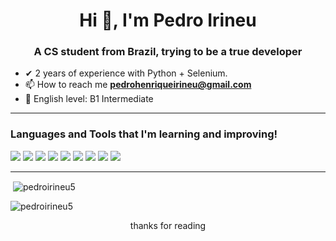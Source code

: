 <h1 align="center">Hi 👋, I'm Pedro Irineu</h1>
<h3 align="center">A CS student from Brazil, trying to be a true developer</h3>

- ✔ 2 years of experience with Python + Selenium.
- 📫 How to reach me **pedrohenriqueirineu@gmail.com**
- 🔶 English level: B1 Intermediate

<hr>
<h3 align="left">Languages and Tools that I'm learning and improving!</h3>

<div>
  <img src="https://img.shields.io/badge/HTML5-E34F26?style=for-the-badge&logo=html5&logoColor=white">
  <img src="https://img.shields.io/badge/CSS3-1572B6?style=for-the-badge&logo=css3&logoColor=white">
  <img src="https://img.shields.io/badge/JavaScript-F7DF1E?style=for-the-badge&logo=javascript&logoColor=black">
  <img src="https://img.shields.io/badge/Python-3776AB?style=for-the-badge&logo=python&logoColor=white">
  <img src="https://img.shields.io/badge/Node.js-43853D?style=for-the-badge&logo=node.js&logoColor=white">
  <img src="https://img.shields.io/badge/Java-ED8B00?style=for-the-badge&logo=openjdk&logoColor=white">
  <img src="https://img.shields.io/badge/SQLite-07405E?style=for-the-badge&logo=sqlite&logoColor=white">
  <img src="https://img.shields.io/badge/Bootstrap-563D7C?style=for-the-badge&logo=bootstrap&logoColor=white">
  <img src="https://img.shields.io/badge/Rust-000000?style=for-the-badge&logo=rust&logoColor=white">
</div>

<hr>
<p>&nbsp;<img align="center" src="https://github-readme-stats.vercel.app/api?username=pedroirineu5&show_icons=true&locale=en" alt="pedroirineu5" /></p>

<p><img align="center" src="https://github-readme-streak-stats.herokuapp.com/?user=pedroirineu5&" alt="pedroirineu5" /></p>

<p align="center"> 
thanks for reading
</p>
